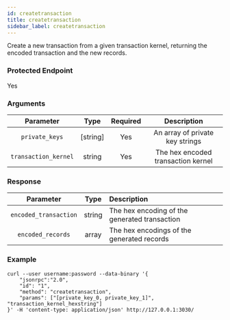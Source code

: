 ```yaml
---
id: createtransaction
title: createtransaction
sidebar_label: createtransaction
---
```


<!----------------------------------------------------------------------------->
<!-------------------- THIS MARKDOWN FILE IS AUTOGENERATED -------------------->
<!----------------------------------------------------------------------------->

Create a new transaction from a given transaction kernel, returning the encoded transaction and the new records.

### Protected Endpoint

Yes

### Arguments

|       Parameter      |  Type      | Required |             Description            |
|:--------------------:|:----------:|:--------:|:----------------------------------:|
| `private_keys`       | \[string\] |    Yes   | An array of private key strings    |
| `transaction_kernel` | string     |    Yes   | The hex encoded transaction kernel |

### Response

|       Parameter       |  Type  |                  Description                  |
|:---------------------:|:------:|:--------------------------------------------- |
| `encoded_transaction` | string | The hex encoding of the generated transaction |
| `encoded_records`     | array  | The hex encodings of the generated records    |

### Example
```ignore
curl --user username:password --data-binary '{ 
    "jsonrpc":"2.0",
    "id": "1",
    "method": "createtransaction",
    "params": ["[private_key_0, private_key_1]", "transaction_kernel_hexstring"]
}' -H 'content-type: application/json' http://127.0.0.1:3030/
```
